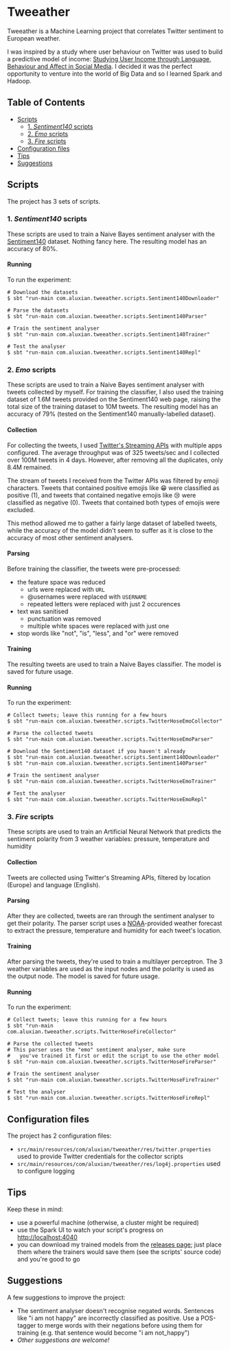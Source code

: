 # Tweeather

Tweeather is a Machine Learning project that correlates Twitter sentiment to European weather.

I was inspired by a study where user behaviour on Twitter was used to build a predictive model of income: [Studying 
User Income through Language, Behaviour and Affect in Social Media][1]. I decided it was the perfect opportunity to venture into the world of Big Data and so I learned Spark and Hadoop.

## Table of Contents

- [Scripts](#scripts)
	- [1. *Sentiment140* scripts](#1-sentiment140-scripts)
	- [2. *Emo* scripts](#2-emo-scripts)
	- [3. *Fire* scripts](#3-fire-scripts)
- [Configuration files](#configuration-files)
- [Tips](#tips)
- [Suggestions](#suggestions)

## Scripts

The project has 3 sets of scripts.

### 1. *Sentiment140* scripts

These scripts are used to train a Naive Bayes sentiment analyser with the [Sentiment140][2] dataset. Nothing fancy here. The resulting model has an accuracy of 80%.

#### Running

To run the experiment:

```
# Download the datasets
$ sbt "run-main com.aluxian.tweeather.scripts.Sentiment140Downloader"

# Parse the datasets
$ sbt "run-main com.aluxian.tweeather.scripts.Sentiment140Parser"

# Train the sentiment analyser
$ sbt "run-main com.aluxian.tweeather.scripts.Sentiment140Trainer"

# Test the analyser
$ sbt "run-main com.aluxian.tweeather.scripts.Sentiment140Repl"
```

### 2. *Emo* scripts

These scripts are used to train a Naive Bayes sentiment analyser with tweets collected by myself. For training the classifier, I also used the training dataset of 1.6M tweets provided on the Sentiment140 web page, raising the total size of the training dataset to 10M tweets. The resulting model has an accuracy of 79% (tested on the Sentiment140 manually-labelled dataset).

#### Collection

For collecting the tweets, I used [Twitter's Streaming APIs][3] with multiple apps configured. The average throughput was of 325 tweets/sec and I collected over 100M tweets in 4 days. However, after removing all the duplicates, only 8.4M remained.

The stream of tweets I received from the Twitter APIs was filtered by emoji characters. Tweets that contained positive emojis like :grin: were classified as positive (1), and tweets that contained negative emojis like :cry: were classified as negative (0). Tweets that contained both types of emojis were excluded.

This method allowed me to gather a fairly large dataset of labelled tweets, while the accuracy of the model didn't seem to suffer as it is close to the accuracy of most other sentiment analysers.

#### Parsing

Before training the classifier, the tweets were pre-processed:

- the feature space was reduced
  - urls were replaced with `URL`
  - @usernames were replaced with `USERNAME`
  - repeated letters were replaced with just 2 occurences
- text was sanitised
  - punctuation was removed
  - multiple white spaces were replaced with just one
- stop words like "not", "is", "less", and "or" were removed

#### Training

The resulting tweets are used to train a Naive Bayes classifier. The model is saved for future usage.

#### Running

To run the experiment:

```
# Collect tweets; leave this running for a few hours
$ sbt "run-main com.aluxian.tweeather.scripts.TwitterHoseEmoCollector"

# Parse the collected tweets
$ sbt "run-main com.aluxian.tweeather.scripts.TwitterHoseEmoParser"

# Download the Sentiment140 dataset if you haven't already
$ sbt "run-main com.aluxian.tweeather.scripts.Sentiment140Downloader"
$ sbt "run-main com.aluxian.tweeather.scripts.Sentiment140Parser"

# Train the sentiment analyser
$ sbt "run-main com.aluxian.tweeather.scripts.TwitterHoseEmoTrainer"

# Test the analyser
$ sbt "run-main com.aluxian.tweeather.scripts.TwitterHoseEmoRepl"
```

### 3. *Fire* scripts

These scripts are used to train an Artificial Neural Network that predicts the sentiment polarity from 3 weather variables: pressure, temperature and humidity

#### Collection

Tweets are collected using Twitter's Streaming APIs, filtered by location (Europe) and language (English).

#### Parsing

After they are collected, tweets are ran through the sentiment analyser to get their polarity. The parser script uses a [NOAA][4]-provided weather forecast to extract the pressure, temperature and humidity for each tweet's location.

#### Training

After parsing the tweets, they're used to train a multilayer perceptron. The 3 weather variables are used as the input nodes and the polarity is used as the output node. The model is saved for future usage.

#### Running

To run the experiment:

```
# Collect tweets; leave this running for a few hours
$ sbt "run-main com.aluxian.tweeather.scripts.TwitterHoseFireCollector"

# Parse the collected tweets
# This parser uses the "emo" sentiment analyser, make sure
#   you've trained it first or edit the script to use the other model
$ sbt "run-main com.aluxian.tweeather.scripts.TwitterHoseFireParser"

# Train the sentiment analyser
$ sbt "run-main com.aluxian.tweeather.scripts.TwitterHoseFireTrainer"

# Test the analyser
$ sbt "run-main com.aluxian.tweeather.scripts.TwitterHoseFireRepl"
```

## Configuration files

The project has 2 configuration files:

- `src/main/resources/com/aluxian/tweeather/res/twitter.properties` used to provide Twitter credentials for the collector scripts
- `src/main/resources/com/aluxian/tweeather/res/log4j.properties` used to configure logging

## Tips

Keep these in mind:

- use a powerful machine (otherwise, a cluster might be required)
- use the Spark UI to watch your script's progress on [http://localhost:4040](http://localhost:4040)
- you can download my trained models from the [releases page][5]; just place them where the trainers would save them (see the scripts' source code) and you're good to go

## Suggestions

A few suggestions to improve the project:

- The sentiment analyser doesn't recognise negated words. Sentences like "i am not happy" are incorrectly classified as positive. Use a POS-tagger to merge words with their negations before using them for training (e.g. that sentence would become "i am not_happy")
- *Other suggestions are welcome!*


[1]: http://journals.plos.org/plosone/article?id=10.1371/journal.pone.0138717
[2]: http://help.sentiment140.com/for-students/
[3]: https://dev.twitter.com/streaming/overview
[4]: http://www.noaa.gov/
[5]: https://github.com/Aluxian/Tweeather/releases
